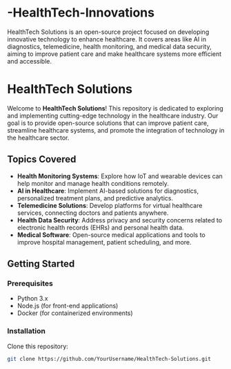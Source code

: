 # -HealthTech-Innovations
 HealthTech Solutions is an open-source project focused on developing innovative technology to enhance healthcare. It covers areas like AI in diagnostics, telemedicine, health monitoring, and medical data security, aiming to improve patient care and make healthcare systems more efficient and accessible.
 # HealthTech Solutions

Welcome to **HealthTech Solutions**! This repository is dedicated to exploring and implementing cutting-edge technology in the healthcare industry. Our goal is to provide open-source solutions that can improve patient care, streamline healthcare systems, and promote the integration of technology in the healthcare sector.

## Topics Covered
- **Health Monitoring Systems**: Explore how IoT and wearable devices can help monitor and manage health conditions remotely.
- **AI in Healthcare**: Implement AI-based solutions for diagnostics, personalized treatment plans, and predictive analytics.
- **Telemedicine Solutions**: Develop platforms for virtual healthcare services, connecting doctors and patients anywhere.
- **Health Data Security**: Address privacy and security concerns related to electronic health records (EHRs) and personal health data.
- **Medical Software**: Open-source medical applications and tools to improve hospital management, patient scheduling, and more.

## Getting Started

### Prerequisites
- Python 3.x
- Node.js (for front-end applications)
- Docker (for containerized environments)

### Installation

Clone this repository:
```bash
git clone https://github.com/YourUsername/HealthTech-Solutions.git
